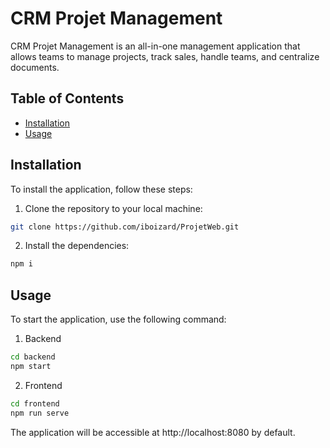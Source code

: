 # CRM Projet Management

CRM Projet Management is an all-in-one management application that allows teams to manage projects, track sales, handle teams, and centralize documents.

## Table of Contents

- [Installation](#installation)
- [Usage](#usage)

## Installation

To install the application, follow these steps:

1. Clone the repository to your local machine:

```bash
git clone https://github.com/iboizard/ProjetWeb.git
```

2. Install the dependencies:

```bash
npm i
```

## Usage

To start the application, use the following command:

 1. Backend

```bash
cd backend
npm start
```
  
 2. Frontend

```bash
cd frontend
npm run serve
```

The application will be accessible at http://localhost:8080 by default.
